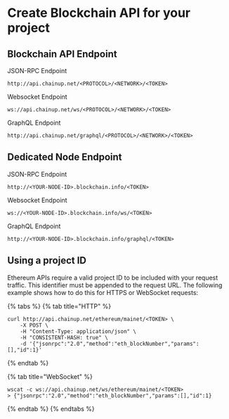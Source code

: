 # Create Blockchain API for your project

## Blockchain API Endpoint

JSON-RPC Endpoint

```
http://api.chainup.net/<PROTOCOL>/<NETWORK>/<TOKEN>
```

Websocket Endpoint

```
ws://api.chainup.net/ws/<PROTOCOL>/<NETWORK>/<TOKEN>
```

GraphQL Endpoint

```
http://api.chainup.net/graphql/<PROTOCOL>/<NETWORK>/<TOKEN>
```

## Dedicated Node Endpoint

JSON-RPC Endpoint

```
http://<YOUR-NODE-ID>.blockchain.info/<TOKEN>
```

Websocket Endpoint

```
ws://<YOUR-NODE-ID>.blockchain.info/ws/<TOKEN>
```

GraphQL Endpoint

```
http://<YOUR-NODE-ID>.blockchain.info/graphql/<TOKEN>
```

## Using a project ID

Ethereum APIs require a valid project ID to be included with your request traffic. This identifier must be appended to the request URL. The following example shows how to do this for HTTPS or WebSocket requests:

{% tabs %}
{% tab title="HTTP" %}
```
curl http://api.chainup.net/ethereum/mainet/<TOKEN> \
    -X POST \
    -H "Content-Type: application/json" \
    -H "CONSISTENT-HASH: true" \
    -d '{"jsonrpc":"2.0","method":"eth_blockNumber","params":[],"id":1}'
```
{% endtab %}

{% tab title="WebSocket" %}
```
wscat -c ws://api.chainup.net/ws/ethereum/mainet/<TOKEN>
> {"jsonrpc":"2.0","method":"eth_blockNumber","params":[],"id":1}
```
{% endtab %}
{% endtabs %}
